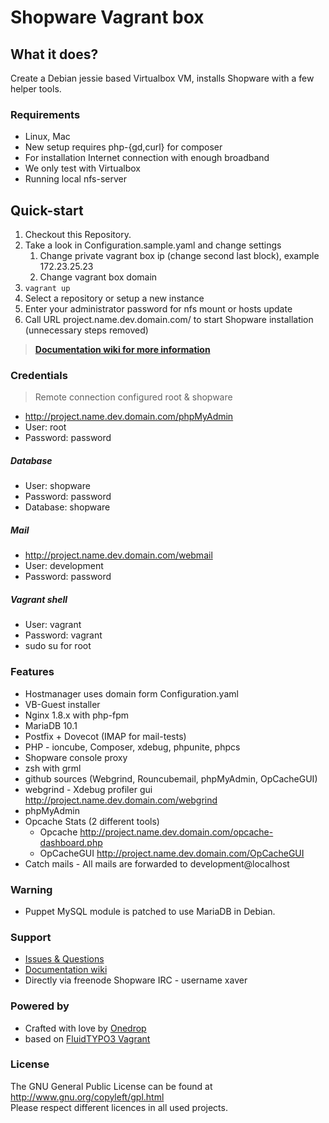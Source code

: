 # Shopware Vagrant box

## What it does?
Create a Debian jessie based Virtualbox VM, installs Shopware with a few helper tools.

### Requirements
- Linux, Mac
- New setup requires php-{gd,curl} for composer
- For installation Internet connection with enough broadband
- We only test with Virtualbox
- Running local nfs-server

## Quick-start
1. Checkout this Repository.
2. Take a look in Configuration.sample.yaml and change settings
    1. Change private vagrant box ip (change second last block), example 172.23.25.23
    2. Change vagrant box domain
3. ```vagrant up```
4. Select a repository or setup a new instance
5. Enter your administrator password for nfs mount or hosts update
6. Call URL project.name.dev.domain.com/ to start Shopware installation (unnecessary steps removed)

> **[Documentation wiki for more information](https://gitlab.com/xf-/shopware-vagrant/wikis/home)**

### Credentials
> Remote connection configured root & shopware

- http://project.name.dev.domain.com/phpMyAdmin
- User: root
- Password: password

##### Database
- User: shopware
- Password: password
- Database: shopware

##### Mail
- http://project.name.dev.domain.com/webmail
- User: development
- Password: password

##### Vagrant shell
- User: vagrant
- Password: vagrant
- sudo su for root

### Features
- Hostmanager uses domain form Configuration.yaml
- VB-Guest installer
- Nginx 1.8.x with php-fpm
- MariaDB 10.1
- Postfix + Dovecot (IMAP for mail-tests)
- PHP - ioncube, Composer, xdebug, phpunite, phpcs
- Shopware console proxy
- zsh with grml
- github sources (Webgrind, Rouncubemail, phpMyAdmin, OpCacheGUI)
- webgrind - Xdebug profiler gui http://project.name.dev.domain.com/webgrind
- phpMyAdmin
- Opcache Stats (2 different tools)
    * Opcache http://project.name.dev.domain.com/opcache-dashboard.php
    * OpCacheGUI http://project.name.dev.domain.com/OpCacheGUI
- Catch mails - All mails are forwarded to development@localhost


### Warning
- Puppet MySQL module is patched to use MariaDB in Debian.

### Support
- [Issues & Questions](https://gitlab.com/xf-/shopware-vagrant/)
- [Documentation wiki](https://gitlab.com/xf-/shopware-vagrant/wikis/home)
- Directly via freenode Shopware IRC - username xaver

### Powered by
- Crafted with love by [Onedrop](https://1drop.de/)
- based on [FluidTYPO3 Vagrant](https://github.com/FluidTYPO3/FluidTYPO3-Vagrant/)

### License
The GNU General Public License can be found at http://www.gnu.org/copyleft/gpl.html<br />
Please respect different licences in all used projects.

